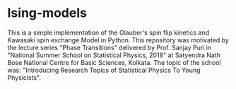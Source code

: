 # Ising-models
This is a simple implementation of the Glauber's spin flip kinetics and Kawasaki spin exchange Model in Python. This repository was motivated by the lecture series "Phase Transitions" delivered by Prof. Sanjay Puri in "National Summer School on Statistical Physics, 2018" at Satyendra Nath Bose National Centre for Basic Sciences, Kolkata. The topic of the school was: "Introducing Research Topics of Statistical Physics To Young Physicists".
